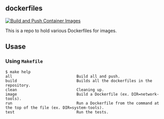 ## dockerfiles

[![Build and Push Container Images](https://github.com/logic3579/dockerfiles/actions/workflows/docker-images.yml/badge.svg)](https://github.com/logic3579/dockerfiles/actions/workflows/docker-images.yml)

This is a repo to hold various Dockerfiles for images.


## Usase

### Using `Makefile`

```
$ make help
all                            Build all and push.
build                          Builds all the dockerfiles in the repository.
clean                          Cleaning up.
image                          Build a Dockerfile (ex. DIR=network-tools).
run                            Run a Dockerfile from the command at the top of the file (ex. DIR=system-tools).
test                           Run the tests.
```
